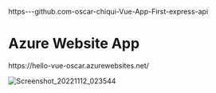  https---github.com-oscar-chiqui-Vue-App-First-express-api
 <h1>Azure Website App </h1>
 https://hello-vue-oscar.azurewebsites.net/
 
![Screenshot_20221112_023544](https://user-images.githubusercontent.com/60312580/201466207-c0de04b8-686d-4c6e-8490-28856613d0b1.png)

